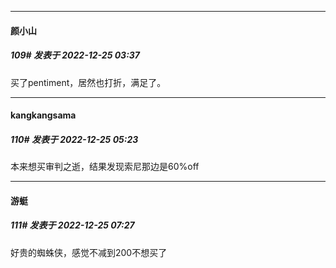 

*****

####  颜小山  
##### 109#       发表于 2022-12-25 03:37

买了pentiment，居然也打折，满足了。

*****

####  kangkangsama  
##### 110#       发表于 2022-12-25 05:23

本来想买审判之逝，结果发现索尼那边是60%off



*****

####  游蜓  
##### 111#       发表于 2022-12-25 07:27

好贵的蜘蛛侠，感觉不减到200不想买了

